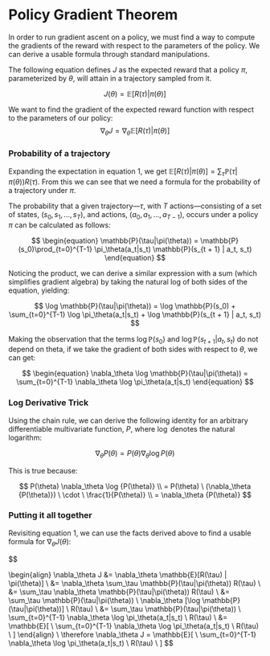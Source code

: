 # Policy Gradient Theorem

In order to run gradient ascent on a policy, we must find a way to compute the gradients of the reward with respect to the parameters of the policy. We can derive a usable formula through standard manipulations.

The following equation defines $J$ as the expected reward that a policy $\pi$, parameterized by $\theta$, will attain in a trajectory sampled from it.

$$
J(\theta)=\mathbb{E}[R(\tau) | \pi(\theta)] 
$$

We want to find the gradient of the expected reward function with respect to the parameters of our policy:
$$
\begin{equation}
\nabla_\theta J=\nabla_\theta \mathbb{E}[R(\tau) | \pi(\theta)]
\end{equation}
$$

### Probability of a trajectory

Expanding the expectation in equation 1, we get $\mathbb{E}[R(\tau) | \pi(\theta)]=\sum_\tau \mathbb{P}(\tau|\pi(\theta)) R(\tau)$. From this we can see that we need a formula for the probability of a trajectory under $\pi$.

The probability that a given trajectory—$\tau$, with $T$ actions—consisting of a set of states, $(s_0, s_1, ... ,s_T)$, and actions, $(a_0, a_1, ...,a_{T-1})$, occurs under a policy $\pi$ can be calculated as follows:

$$
\begin{equation}
\mathbb{P}(\tau|\pi(\theta)) = \mathbb{P}(s_0)\prod_{t=0}^{T-1} \pi_\theta(a_t|s_t) \mathbb{P}(s_{t + 1} | a_t, s_t)
\end{equation}
$$

Noticing the product, we can derive a similar expression with a sum (which simplifies gradient algebra) by taking the natural log of both sides of the equation, yielding:

$$
\log \mathbb{P}(\tau|\pi(\theta)) = \log \mathbb{P}(s_0) + \sum_{t=0}^{T-1} \log \pi_\theta(a_t|s_t) + \log \mathbb{P}(s_{t + 1} | a_t, s_t)
$$

Making the observation that the terms $\log \mathbb{P}(s_0)$ and $\log \mathbb{P}(s_{t + 1} | a_t, s_t)$ do not depend on theta, if we take the gradient of both sides with respect to $\theta$, we can get:

$$
\begin{equation}
\nabla_\theta \log \mathbb{P}(\tau|\pi(\theta)) = \sum_{t=0}^{T-1} \nabla_\theta \log \pi_\theta(a_t|s_t)
\end{equation}
$$


### Log Derivative Trick

Using the chain rule, we can derive the following identity for an arbitrary differentiable multivariate function, $P$, where $\log$ denotes the natural logarithm:

$$
\nabla_\theta P(\theta) = P(\theta) \nabla_\theta \log {P(\theta)}
$$

This is true because:

$$
P(\theta) \nabla_\theta \log {P(\theta)} \\
= P(\theta) \ (\nabla_\theta {P(\theta)}) \ \cdot \ \frac{1}{P(\theta)} \\
= \nabla_\theta {P(\theta)}
$$


### Putting it all together

Revisiting equation 1, we can use the facts derived above to find a usable formula for $\nabla_\theta J(\theta)$:

$$

\begin{align}
\nabla_\theta J &= \nabla_\theta \mathbb{E}[R(\tau) | \pi(\theta)] \\
                &= \nabla_\theta \sum_\tau \mathbb{P}(\tau|\pi(\theta)) R(\tau) \\
                &= \sum_\tau \nabla_\theta \mathbb{P}(\tau|\pi(\theta)) R(\tau) \\
                &= \sum_\tau \mathbb{P}(\tau|\pi(\theta)) \ \nabla_\theta [\log \mathbb{P}(\tau|\pi(\theta))] \ R(\tau) \\
                &= \sum_\tau \mathbb{P}(\tau|\pi(\theta)) \ \sum_{t=0}^{T-1} \nabla_\theta \log \pi_\theta(a_t|s_t) \ R(\tau) \\
                &= \mathbb{E}[ \ \sum_{t=0}^{T-1} \nabla_\theta \log \pi_\theta(a_t|s_t) \ R(\tau) \ ]
\end{align}
\\
\therefore \nabla_\theta J = \mathbb{E}[ \ \sum_{t=0}^{T-1} \nabla_\theta \log \pi_\theta(a_t|s_t) \ R(\tau) \ ]
$$
